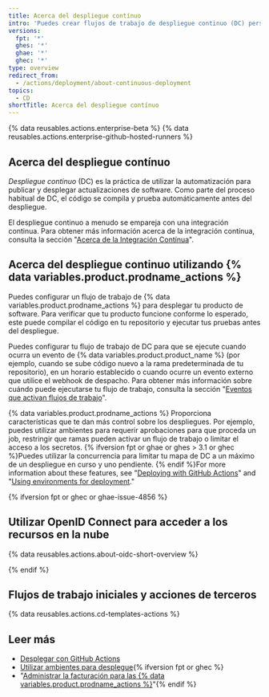 ```yaml
---
title: Acerca del despliegue contínuo
intro: 'Puedes crear flujos de trabajo de despliegue continuo (DC) personalizados directamente en tu repositorio de {% data variables.product.prodname_dotcom %} con {% data variables.product.prodname_actions %}.'
versions:
  fpt: '*'
  ghes: '*'
  ghae: '*'
  ghec: '*'
type: overview
redirect_from:
  - /actions/deployment/about-continuous-deployment
topics:
  - CD
shortTitle: Acerca del despliegue contínuo
---
```


{% data reusables.actions.enterprise-beta %}
{% data reusables.actions.enterprise-github-hosted-runners %}

## Acerca del despliegue contínuo

_Despliegue continuo_ (DC) es la práctica de utilizar la automatización para publicar y desplegar actualizaciones de software. Como parte del proceso habitual de DC, el código se compila y prueba automáticamente antes del despliegue.

El despliegue continuo a menudo se empareja con una integración continua. Para obtener más información acerca de la integración contínua, consulta la sección "[Acerca de la Integración Contínua](/actions/guides/about-continuous-integration)".

## Acerca del despliegue continuo utilizando {% data variables.product.prodname_actions %}

Puedes configurar un flujo de trabajo de {% data variables.product.prodname_actions %} para desplegar tu producto de software. Para verificar que tu producto funcione conforme lo esperado, este puede compilar el código en tu repositorio y ejecutar tus pruebas antes del despliegue.

Puedes configurar tu flujo de trabajo de DC para que se ejecute cuando ocurra un evento de {% data variables.product.product_name %} (por ejemplo, cuando se sube código nuevo a la rama predeterminada de tu repositorio), en un horario establecido o cuando ocurre un evento externo que utilice el webhook de despacho. Para obtener más información sobre cuándo puede ejecutarse tu flujo de trabajo, consulta la sección "[Eventos que activan flujos de trabajo](/actions/reference/events-that-trigger-workflows)".

{% data variables.product.prodname_actions %} Proporciona características que te dan más control sobre los despliegues. Por ejemplo, puedes utilizar ambientes para requerir aprobaciones para que proceda un job, restringir que ramas pueden activar un flujo de trabajo o limitar el acceso a los secretos. {% ifversion fpt or ghae or ghes > 3.1 or ghec %}Puedes utilizar la concurrencia para limitar tu mapa de DC a un máximo de un despliegue en curso y uno pendiente. {% endif %}For more information about these features, see "[Deploying with GitHub Actions](/actions/deployment/deploying-with-github-actions)" and "[Using environments for deployment](/actions/deployment/using-environments-for-deployment)."

{% ifversion fpt or ghec or ghae-issue-4856 %}

## Utilizar OpenID Connect para acceder a los recursos en la nube

{% data reusables.actions.about-oidc-short-overview %}

{% endif %}

## Flujos de trabajo iniciales y acciones de terceros

{% data reusables.actions.cd-templates-actions %}

## Leer más

- [Desplegar con GitHub Actions](/actions/deployment/deploying-with-github-actions)
- [Utilizar ambientes para desplegue](/actions/deployment/using-environments-for-deployment){% ifversion fpt or ghec %}
- "[Administrar la facturación para las {% data variables.product.prodname_actions %}](/billing/managing-billing-for-github-actions)"{% endif %}

